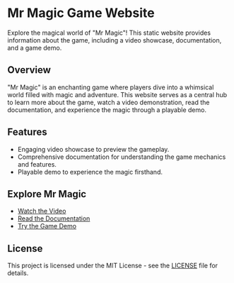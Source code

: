 # Mr Magic Game Website

Explore the magical world of "Mr Magic"! This static website provides information about the game, including a video showcase, documentation, and a game demo.

## Overview

"Mr Magic" is an enchanting game where players dive into a whimsical world filled with magic and adventure. This website serves as a central hub to learn more about the game, watch a video demonstration, read the documentation, and experience the magic through a playable demo.

## Features

- Engaging video showcase to preview the gameplay.
- Comprehensive documentation for understanding the game mechanics and features.
- Playable demo to experience the magic firsthand.

## Explore Mr Magic

- [Watch the Video](#video)
- [Read the Documentation](#documentation)
- [Try the Game Demo](#demo)

## License

This project is licensed under the MIT License - see the [LICENSE](LICENSE) file for details.

